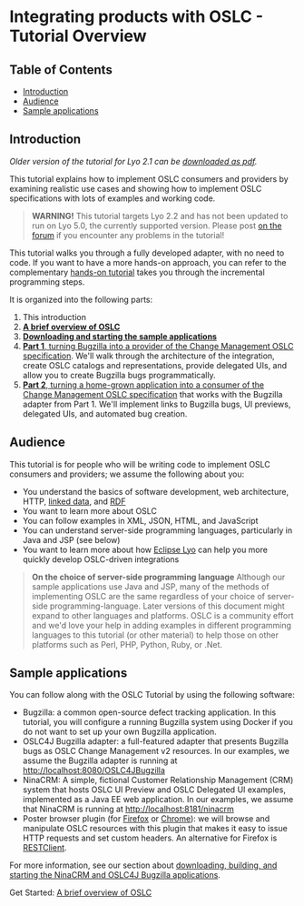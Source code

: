 # Integrating products with OSLC - Tutorial Overview

<!-- omit in toc -->
## Table of Contents

- [Introduction](#introduction)
- [Audience](#audience)
- [Sample applications](#sample-applications)

## Introduction

*Older version of the tutorial for Lyo 2.1 can be [downloaded as pdf](integrating_with_oslc_tutorial.pdf).*


This tutorial explains how to implement OSLC consumers and providers by examining realistic use cases and showing how to implement OSLC specifications with lots of examples and working code. 

> **WARNING!** This tutorial targets Lyo 2.2 and has not been updated to run on Lyo 5.0, the currently supported version. Please post [on the forum](https://forum.open-services.net/c/sdks/lyo/9) if you encounter any problems in the tutorial!

This tutorial walks you through a fully developed adapter, with no need to code. If you want to have a more hands-on approach, you can refer to the complementary [hands-on tutorial](https://github.com/eclipse/lyo.docs/blob/master/lyo-rest-workshop/Lab1/Lyo_OSLC_Workshop.pdf) takes you through the incremental programming steps.

It is organized into the following parts:

1. This introduction
2. [__A brief overview of OSLC__](overview_of_oslc)
3. [**Downloading and starting the sample applications**](running_the_examples)
3. [**Part 1**, turning Bugzilla into a provider of the Change Management OSLC specification](implementing_an_oslc_provider/1_0_implementing_a_provider). We'll walk through the architecture of the integration, create OSLC catalogs and representations, provide delegated UIs, and allow you to create Bugzilla bugs programmatically.
4. [**Part 2**, turning a home-grown application into a consumer of the Change Management OSLC specification](integrating_with_an_oslc_provider/2_0_implementing_consumer) that works with the Bugzilla adapter from Part 1. We'll implement links to Bugzilla bugs, UI previews, delegated UIs, and automated bug creation.


## Audience

This tutorial is for people who will be writing code to implement OSLC consumers and providers; we assume the following about you:

+ You understand the basics of software development, web architecture, HTTP, [linked data](http://youtu.be/40mjwqGEKBU), and [RDF](http://www.youtube.com/watch?v=Nk9TOx1sBUk&feature=share&list=PLpqpu1CS6Rj4dRKWX1UICKseBq_20nk6k)
+ You want to learn more about OSLC
+ You can follow examples in XML, JSON, HTML, and JavaScript
+ You can understand server-side programming languages, particularly in Java and JSP (see below)
+ You want to learn more about how [Eclipse Lyo](../eclipse_lyo/eclipse-lyo) can help you more quickly develop OSLC-driven integrations


> **On the choice of server-side programming language** 
> Although our sample applications use Java and JSP, many of the methods of
> implementing OSLC are the same regardless of your choice of server-side
> programming-language. Later versions of this document might expand to other
> languages and platforms. OSLC is a community effort and we'd love your help
> in adding examples in different programming languages to this tutorial (or
> other material) to help those on other platforms such as Perl, PHP, Python,
> Ruby, or .Net.  

## Sample applications

You can follow along with the OSLC Tutorial by using the following software:

- Bugzilla: a common open-source defect tracking application. In this tutorial,
  you will configure a running Bugzilla system using Docker if you do not want
  to set up your own Bugzilla application.
- OSLC4J Bugzilla adapter: a full-featured adapter that presents Bugzilla bugs
  as OSLC Change Management v2 resources. In our examples, we assume the
  Bugzilla adapter is running at
  [http://localhost:8080/OSLC4JBugzilla](http://localhost:8080/OSLC4JBugzilla)
- NinaCRM: A simple, fictional Customer Relationship Management (CRM) system
  that hosts OSLC UI Preview and OSLC Delegated UI examples, implemented as a
  Java EE web application. In our examples, we assume that NinaCRM is running
  at [http://localhost:8181/ninacrm](http://localhost:8181/ninacrm)
- Poster browser plugin (for
  [Firefox](https://addons.mozilla.org/en-US/firefox/addon/poster/) or
  [Chrome](https://chrome.google.com/webstore/detail/chrome-poster/cdjfedloinmbppobahmonnjigpmlajcd)):
  we will browse and manipulate OSLC resources with this plugin that makes it
  easy to issue HTTP requests and set custom headers. An alternative for
  Firefox is
  [RESTClient](https://addons.mozilla.org/en-us/firefox/addon/restclient/).

For more information, see our section about [downloading, building, and starting the NinaCRM and OSLC4J Bugzilla applications](running_the_examples).

Get Started: [A brief overview of OSLC](overview_of_oslc)


